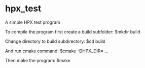 # hpx_test
A simple HPX test program

To compile the program first create a build subfolder:
$mkdir build

Change directory to build subdirectory:
$cd build

And run cmake command:
$cmake -DHPX_DIR= ...

Then make the program:
$make

